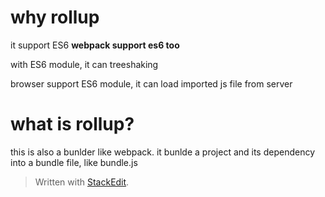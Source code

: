 # why rollup
it support ES6
**webpack support es6 too**

with ES6 module, it can treeshaking

browser support ES6 module, it can load imported js file from server

# what is rollup?
this is also a bunlder like webpack. it bunlde a project and its dependency into a bundle file, like bundle.js

> Written with [StackEdit](https://stackedit.io/).
<!--stackedit_data:
eyJoaXN0b3J5IjpbLTM0ODQxNzIzMSwtMjgzODg0NzkzXX0=
-->